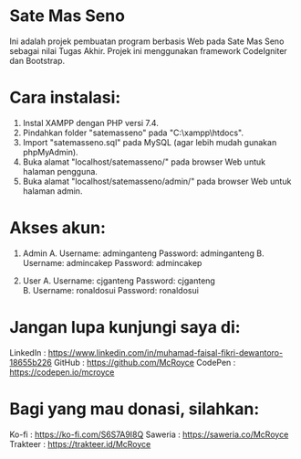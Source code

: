 # Sate Mas Seno
Ini adalah projek pembuatan program berbasis Web pada Sate Mas Seno sebagai nilai Tugas Akhir.
Projek ini menggunakan framework CodeIgniter dan Bootstrap.

# Cara instalasi:
1. Instal XAMPP dengan PHP versi 7.4.
2. Pindahkan folder "satemasseno" pada "C:\xampp\htdocs\".
3. Import "satemasseno.sql" pada MySQL (agar lebih mudah gunakan phpMyAdmin).
4. Buka alamat "localhost/satemasseno/" pada browser Web untuk halaman pengguna.
5. Buka alamat "localhost/satemasseno/admin/" pada browser Web untuk halaman admin.

# Akses akun:
1. Admin
   A. Username: adminganteng
      Password: adminganteng
   B. Username: admincakep
      Password: admincakep
   
2. User
   A. Username: cjganteng
      Password: cjganteng<br>
   B. Username: ronaldosui
      Password: ronaldosui<br>

# Jangan lupa kunjungi saya di:
LinkedIn : https://www.linkedin.com/in/muhamad-faisal-fikri-dewantoro-18655b226
GitHub   : https://github.com/McRoyce
CodePen  : https://codepen.io/mcroyce

# Bagi yang mau donasi, silahkan:
Ko-fi    : https://ko-fi.com/S6S7A9I8Q
Saweria  : https://saweria.co/McRoyce
Trakteer : https://trakteer.id/McRoyce
